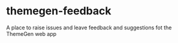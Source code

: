 # themegen-feedback
A place to raise issues and leave feedback and suggestions fot the ThemeGen web app
